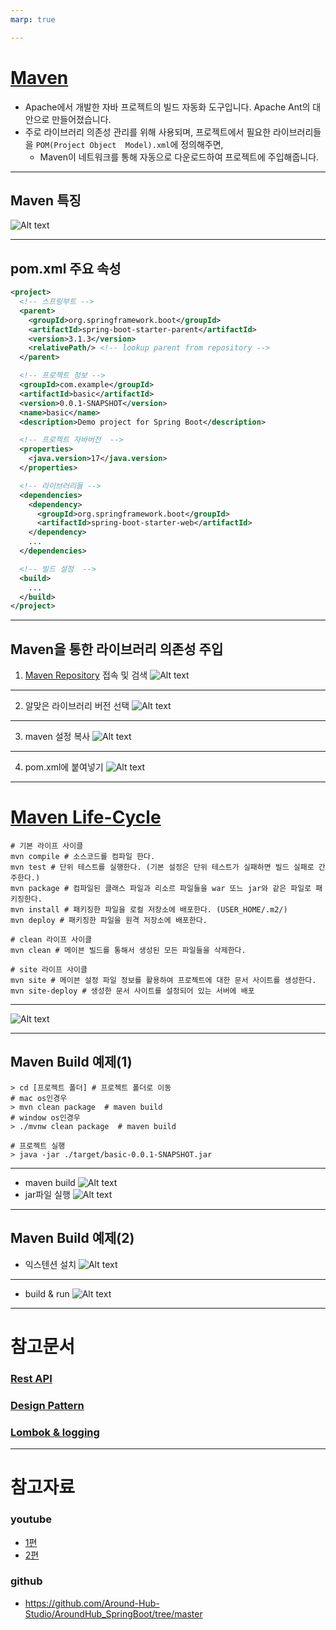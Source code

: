 ```yaml
---
marp: true

---
```

# [Maven](https://blog.naver.com/ksw6169/221495438877)
- Apache에서 개발한 자바 프로젝트의 빌드 자동화 도구입니다. Apache Ant의 대안으로 만들어졌습니다.  
- 주로 라이브러리 의존성 관리를 위해 사용되며, 프로젝트에서 필요한 라이브러리들을 `POM(Project Object  Model).xml`에 정의해주면, 
  - Maven이 네트워크를 통해 자동으로 다운로드하여 프로젝트에 주입해줍니다.

---
## Maven 특징 
![Alt text](./img/maven/image.png)

---
## pom.xml 주요 속성
```xml
<project>
  <!-- 스프링부트 -->
  <parent>
    <groupId>org.springframework.boot</groupId>
    <artifactId>spring-boot-starter-parent</artifactId>
    <version>3.1.3</version>
    <relativePath/> <!-- lookup parent from repository -->
  </parent>

  <!-- 프로젝트 정보 -->
  <groupId>com.example</groupId>
  <artifactId>basic</artifactId>
  <version>0.0.1-SNAPSHOT</version> 
  <name>basic</name>
  <description>Demo project for Spring Boot</description>

  <!-- 프로젝트 자바버전  -->
  <properties>
    <java.version>17</java.version>
  </properties>

  <!-- 라이브러리들 -->
  <dependencies>
    <dependency>
      <groupId>org.springframework.boot</groupId>
      <artifactId>spring-boot-starter-web</artifactId>
    </dependency>
    ...
  </dependencies>

  <!-- 빌드 설정  -->
  <build>
    ...
  </build>
</project>
```

---
## Maven을 통한 라이브러리 의존성 주입 
1. [Maven Repository](https://mvnrepository.com/) 접속 및 검색 
![Alt text](./img/maven/image-2.png)

---
2. 알맞은 라이브러리 버전 선택 
![Alt text](./img/maven/image-3.png)

---
3. maven 설정 복사 
![Alt text](./img/maven/image-4.png)

---
4. pom.xml에 붙여넣기 
![Alt text](./img/maven/image-5.png)

---
# [Maven Life-Cycle](https://toma0912.tistory.com/98)
```shell
# 기본 라이프 사이클
mvn compile # 소스코드를 컴파일 한다.
mvn test # 단위 테스트를 실행한다. (기본 설정은 단위 테스트가 실패하면 빌드 실패로 간주한다.)
mvn package # 컴파일된 클래스 파일과 리소르 파일들을 war 또느 jar와 같은 파일로 패키징한다.
mvn install # 패키징한 파일을 로컬 저장소에 배포한다. (USER_HOME/.m2/)
mvn deploy # 패키징한 파일을 원격 저장소에 배포한다.

# clean 라이프 사이클
mvn clean # 메이븐 빌드를 통해서 생성된 모든 파일들을 삭제한다.

# site 라이프 사이클
mvn site # 메이븐 설정 파일 정보를 활용하여 프로젝트에 대한 문서 사이트를 생성한다.
mvn site-deploy # 생성한 문서 사이트를 설정되어 있는 서버에 배포
```

---
![Alt text](./img/maven/image-6.png)

---
## Maven Build 예제(1) 
```shell
> cd [프로젝트 폴더] # 프로젝트 폴더로 이동 
# mac os인경우
> mvn clean package  # maven build
# window os인경우 
> ./mvnw clean package  # maven build

# 프로젝트 실행
> java -jar ./target/basic-0.0.1-SNAPSHOT.jar  
```

---
- maven build
![Alt text](./img/maven/image11.png)
- jar파일 실행 
![Alt text](./img/maven/image-11.png)

---
## Maven Build 예제(2) 
- 익스텐션 설치 
![Alt text](./img/maven/image-41.png)

---
- build & run
![Alt text](./img/maven/image-31.png)




---
# 참고문서
### [Rest API](./rest-api.md)
### [Design Pattern](./design-patterns.md)
### [Lombok & logging](./Lombok-log.md)

---
# 참고자료
### youtube
- [1편](https://www.youtube.com/watch?v=7t6tQ4KV37g&t=498s)
- [2편](https://www.youtube.com/watch?v=1Jc-SD9YrV4)
### github
- https://github.com/Around-Hub-Studio/AroundHub_SpringBoot/tree/master
